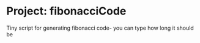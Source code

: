 # Project: fibonacciCode

Tiny script for generating fibonacci code- you can type how long it should be